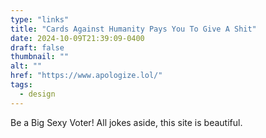 ```yaml
---
type: "links"
title: "Cards Against Humanity Pays You To Give A Shit"
date: 2024-10-09T21:39:09-0400
draft: false
thumbnail: ""
alt: ""
href: "https://www.apologize.lol/"
tags:
  - design
---
```


Be a Big Sexy Voter! All jokes aside, this site is beautiful.
